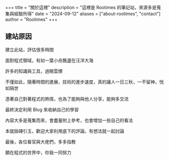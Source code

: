 +++
title = "關於這裡"
description = "這裡是 Rootimes 的筆記站，來源多是蒐集與經驗所得"
date = "2024-09-12"
aliases = ["about-rootimes", "contact"]
author = "Rootimes"
+++

## 建站原因

建立此站，評估很多時間

面對程式領域，有如一葉小舟飄盪在汪洋大海

許多的知識與工具，過眼雲煙

不僅如此，隨著時間的進展，技術的進步速度，真的讓人一日三秋，一不留神，恍如隔世

憑著自己對著程式的熱情，也為了能夠與他人分享，能夠多交流

最終決定利用 Blog 來收納自己的學習

內容大多是蒐集而來，會盡量附上參考，也會增加一些自己的看法

本就拋磚引玉，歡迎大家利用底下的評論，有想法就一起討論

最後，各位看官與大佬們，多多指教

願在程式的世界中，你我一同努力
